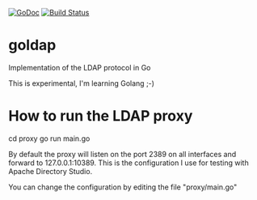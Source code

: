 [![GoDoc](https://godoc.org/github.com/lor00x/goldap?status.svg)](https://godoc.org/github.com/lor00x/goldap)
[![Build Status](https://travis-ci.org/lor00x/goldap.svg)](https://travis-ci.org/lor00x/goldap)

goldap
======

Implementation of the LDAP protocol in Go

This is experimental, I'm learning Golang ;-)


# How to run the LDAP proxy

cd proxy
go run main.go

By default the proxy will listen on the port 2389 on all interfaces and forward to 127.0.0.1:10389.
This is the configuration I use for testing with Apache Directory Studio.

You can change the configuration by editing the file "proxy/main.go"
